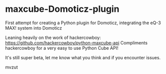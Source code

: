 # maxcube-Domoticz-plugin
First attempt for creating a Python plugin for Domoticz, integrating the eQ-3 MAX! system into Domoticz

Leaning heavily on the work of hackercowboy: https://github.com/hackercowboy/python-maxcube-api
Compliments hackercowboy for a very easy to use Python Cube API!

It's still super beta, let me know what you think and if you encounter issues.

mvzut
